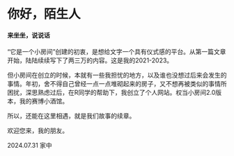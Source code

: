 # 你好，陌生人

#### 来坐坐，说说话

“它是一个小房间”创建的初衷，是想给文字一个具有仪式感的平台。从第一篇文章开始，陆陆续续写下了两三万的内容。这是我的2021-2023。

但小房间在创立的时候，本就有一些我担忧的地方，以及谁也没想过后来会发生的事情。年初，舍不得自己曾经一点一点堆砌起来的房子，又不想再被类似的事情所困扰，深思熟虑过后，在R同学的帮助下，我创立了个人网站。权当小房间2.0版本，我的赛博小酒馆。

所以，还能在这里相遇，就是我们故事的续章。

欢迎您来，我的朋友。

2024.07.31 家中